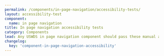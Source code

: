 ```yaml
---
permalink: /components/in-page-navigation/accessibility-tests/
layout: accessibility-test
component:
  name: in page navigation
title: In page navigation accessibility tests
category: Components
lead: Any USWDS in page navigation component should pass these manual accessibility tests.
changelog:
  key: 'component-in-page-navigation-accessibility'
---
```

